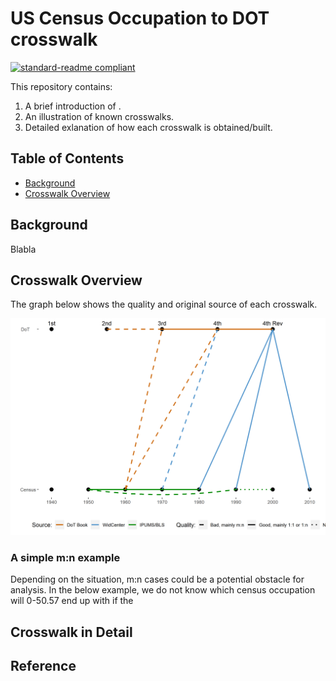 # US Census Occupation to DOT crosswalk
[![standard-readme compliant](https://img.shields.io/badge/readme%20style-standard-brightgreen.svg?style=flat-square)](https://github.com/RichardLitt/standard-readme)

This repository contains:
1. A brief introduction of .
2. An illustration of known crosswalks.
3. Detailed exlanation of how each crosswalk is obtained/built. 

## Table of Contents
- [Background](#background)
- [Crosswalk Overview](#crosswalk-overview)
## Background
Blabla


## Crosswalk Overview
The graph below shows the quality and original source of each crosswalk.

<img src="/src/crosswalk.png" alt="Crosswalk Overview"/>

 ### A simple m:n example
 Depending on the situation, m:n cases could be a potential obstacle for analysis. In the below example, we do not know which census occupation will 0-50.57 end up with if the  
 
 
 
 
## Crosswalk in Detail
 




## Reference



